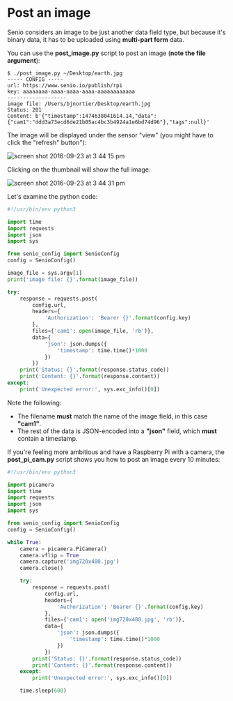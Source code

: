 # Post an image

Senio considers an image to be just another data field type, but because it's binary data,
it has to be uploaded using **multi-part form** data. 

You can use the **post_image.py** script to post an image (**note the file argument**):

```
$ ./post_image.py ~/Desktop/earth.jpg 
----- CONFIG -----
url: https://www.senio.io/publish/rpi
key: aaaaaaaa-aaaa-aaaa-aaaa-aaaaaaaaaaaa
-------------------
image file: /Users/bjnortier/Desktop/earth.jpg
Status: 201
Content: b'{"timestamp":1474638041614.14,"data":{"cam1":"ddd3a73ecd6de21b05ac4bc3b4924a1e6bd74d96"},"tags":null}'

```

The image will be displayed under the sensor "view" (you might have to click the "refresh" button"):

![screen shot 2016-09-23 at 3 44 15 pm](https://cloud.githubusercontent.com/assets/57994/18787783/9b7f9410-81a4-11e6-8f85-8dff33f6b814.png)

Clicking on the thumbnail will show the full image:

![screen shot 2016-09-23 at 3 44 31 pm](https://cloud.githubusercontent.com/assets/57994/18787792/a5839592-81a4-11e6-87b4-0875036af706.png)

Let's examine the python code:

```python
#!/usr/bin/env python3

import time
import requests
import json
import sys

from senio_config import SenioConfig
config = SenioConfig()

image_file = sys.argv[1]
print('image file: {}'.format(image_file))

try:
    response = requests.post(
        config.url,
        headers={
            'Authorization': 'Bearer {}'.format(config.key)
        },
        files={'cam1': open(image_file, 'rb')},
        data={
            'json': json.dumps({
                'timestamp': time.time()*1000
            })
        })
    print('Status: {}'.format(response.status_code))
    print('Content: {}'.format(response.content))
except:
    print('Unexpected error:', sys.exc_info()[0])
```

Note the following:

- The filename **must** match the name of the image field, in this case **"cam1"**.
- The rest of the data is JSON-encoded into a **"json"** field, which **must** contain a timestamp.

If you're feeling more ambitious and have a Raspberry Pi with a camera, the **post_pi_cam.py** script shows you how to post an image every 10 minutes:

```python
#!/usr/bin/env python3

import picamera
import time
import requests
import json
import sys

from senio_config import SenioConfig
config = SenioConfig()

while True:
    camera = picamera.PiCamera()
    camera.vflip = True
    camera.capture('img720x480.jpg')
    camera.close()

    try:
        response = requests.post(
            config.url,
            headers={
                'Authorization': 'Bearer {}'.format(config.key)
            },
            files={'cam1': open('img720x480.jpg', 'rb')},
            data={
                'json': json.dumps({
                    'timestamp': time.time()*1000
                })
            })
        print('Status: {}'.format(response.status_code))
        print('Content: {}'.format(response.content))
    except:
        print('Unexpected error:', sys.exc_info()[0])

    time.sleep(600)
```


